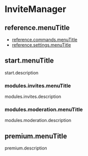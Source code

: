 # InviteManager

## reference.menuTitle

- [reference.commands.menuTitle](/zh-CN/reference.url/reference.commands.url.md)
- [reference.settings.menuTitle](/zh-CN/reference.url/reference.settings.url.md)

## start.menuTitle

start.description

### modules.invites.menuTitle

modules.invites.description

### modules.moderation.menuTitle

modules.moderation.description

## premium.menuTitle

premium.description
